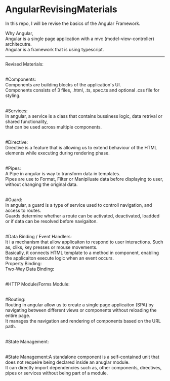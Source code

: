# AngularRevisingMaterials
In this repo, I will be revise the basics of the Angular Framework.

Why Angular,
<br>Angular is a single page application with a mvc (model-view-controller) architecutre.
<br>Angular is a framework that is using typescript.

-------------------------------------------------------------------------------------------------------------------------------------------------------------------------------
Revised Materials:

<br>#Components:<br>Components are building blocks of the application's UI. <br>Components consists of 3 files, .html, .ts, spec.ts and optional .css file for styling.

<br>#Services:<br>In angular, a service is a class that contains bussiness logic, data retrival or shared functionality, <br>that can be used across multiple components.

<br>#Directive:<br>Directive is a feature that is allowing us to extend behaviour of the HTML elements while executing during rendering phase.

<br>#Pipes:<br> A Pipe in angular is way to transform data in templates.<br>Pipes are use to Format, Filter or Manipiluate data before displaying to user, without changing the original data.

<br>#Guard:<br>In angular, a guard is a type of service used to controll navigation, and access to routes.<br>Guards determine whether a route can be activated, deactivated, loadded or if data can be resolved before navigaiton.

<br>#Data Binding / Event Handlers:<br>It i a mechanism that allow applicaiton to respond to user interactions. Such as, cliks, key presses or mouse movements.<br>Basically, it connects HTML template to a method in component, enabling the applicaiton execute logic when an event occurs.
<br>Property Binding:
<br>Two-Way Data Binding:

<br>#HTTP Module/Forms Module:

<br>#Routing:<br>Routing in angular allow us to create a single page applicaiton (SPA) by navigating between different views or components without reloading the entire page.<br>It manages the navigation and rendering of components based on the URL path.

<br>#State Management:

<br>#State Management:A standalone component is a self-contained unit that does not requeire being declared inside an anuglar module.<br>It can directly import dependencies such as, other components, directives, pipes or services without being part of a module.
